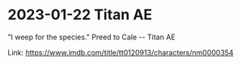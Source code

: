 # 2023-01-22 Titan AE

"I weep for the species." Preed to Cale -- Titan AE

Link: <https://www.imdb.com/title/tt0120913/characters/nm0000354>